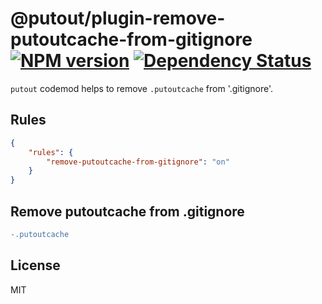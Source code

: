 # @putout/plugin-remove-putoutcache-from-gitignore [![NPM version][NPMIMGURL]][NPMURL] [![Dependency Status][DependencyStatusIMGURL]][DependencyStatusURL]

[NPMIMGURL]:                https://img.shields.io/npm/v/@putout/plugin-remove-putoutcache-from-gitignore.svg?style=flat&longCache=true
[NPMURL]:                   https://npmjs.org/package/@putout/plugin-remove-putoutcache-from-gitignore"npm"

[DependencyStatusURL]:      https://david-dm.org/coderaiser/putout?path=packages/plugin-remove-putoutcache-from-gitignore
[DependencyStatusIMGURL]:   https://david-dm.org/coderaiser/putout.svg?path=packages/plugin-remove-putoutcache-from-gitignore

`putout` codemod helps to remove `.putoutcache`  from '.gitignore'.

## Rules

```json
{
    "rules": {
        "remove-putoutcache-from-gitignore": "on"
    }
}
```

## Remove putoutcache from .gitignore

```diff
-.putoutcache
```

## License

MIT

